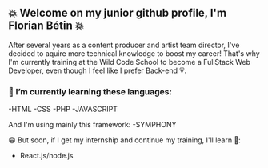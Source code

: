 ##  :boom: Welcome on my junior github profile, I'm Florian Bétin :boom:

After several years as a content producer and artist team director, I've decided to aquire more technical knowledge to boost my career! That's why I'm currently training at the Wild Code School to become a FullStack Web Developer, even though I feel like I prefer Back-end :heartpulse:.  

### 🤔 I’m currently learning these languages:
-HTML
-CSS
-PHP
-JAVASCRIPT

And I'm using mainly this framework:
-SYMPHONY

:grin: But soon, if I get my internship and continue my training, I'll learn 👊:
- React.js/node.js

<!--
**FlorianBetin/FlorianBetin** is a ✨ _special_ ✨ repository because its `README.md` (this file) appears on your GitHub profile.

Here are some ideas to get you started:

- 🔭 I’m currently working on ...
- 🌱 I’m currently learning ...
- 👯 I’m looking to collaborate on ...
- 🤔 I’m looking for help with ...
- 💬 Ask me about ...
- 📫 How to reach me: ...
- 😄 Pronouns: ...
- ⚡ Fun fact: ...
-->
